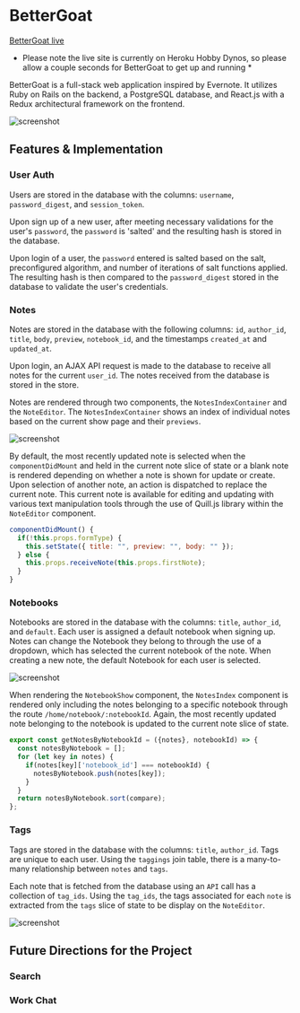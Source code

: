 # BetterGoat

[BetterGoat live](https://bettergoat.herokuapp.com/)
* Please note the live site is currently on Heroku Hobby Dynos, so please allow a couple seconds for BetterGoat to get up and running *

BetterGoat is a full-stack web application inspired by Evernote. It utilizes Ruby on Rails on the backend, a PostgreSQL database, and React.js with a Redux architectural framework on the frontend.

![screenshot](http://imgur.com/zG2V9op.png)

## Features & Implementation

### User Auth
Users are stored in the database with the columns: `username`, `password_digest`, and `session_token`.

Upon sign up of a new user, after meeting necessary validations for the user's `password`, the `password` is 'salted' and the resulting hash is stored in the database.

Upon login of a user, the `password` entered is salted based on the salt, preconfigured algorithm, and number of iterations of salt functions applied. The resulting hash is then compared to the `password_digest` stored in the database to validate the user's credentials.


### Notes
Notes are stored in the database with the following columns: `id`, `author_id`, `title`, `body`, `preview`, `notebook_id`, and the timestamps `created_at` and `updated_at`.

Upon login, an AJAX API request is made to the database to receive all notes for the current `user_id`. The notes received from the database is stored in the store.

Notes are rendered through two components, the `NotesIndexContainer` and the `NoteEditor`. The `NotesIndexContainer` shows an index of individual notes based on the current show page and their `previews`.

![screenshot](http://i.imgur.com/lgkfrQK.gif)

By default, the most recently updated note is selected when the `componentDidMount` and held in the current note slice of state or a blank note is rendered depending on whether a note is shown for update or create. Upon selection of another note, an action is dispatched to replace the current note. This current note is available for editing and updating with various text manipulation tools through the use of Quill.js library within the `NoteEditor` component.

```javascript
componentDidMount() {
  if(!this.props.formType) {
    this.setState({ title: "", preview: "", body: "" });
  } else {
    this.props.receiveNote(this.props.firstNote);
  }
}
```

### Notebooks
Notebooks are stored in the database with the columns: `title`, `author_id`, and `default`. Each user is assigned a default notebook when signing up. Notes can change the Notebook they belong to through the use of a dropdown, which has selected the current notebook of the note. When creating a new note, the default Notebook for each user is selected.

![screenshot](http://imgur.com/7EdZZbi.png)

When rendering the `NotebookShow` component, the `NotesIndex` component is rendered only including the notes belonging to a specific notebook through the route `/home/notebook/:notebookId`. Again, the most recently updated note belonging to the notebook is updated to the current note slice of state.

```javascript
export const getNotesByNotebookId = ({notes}, notebookId) => {
  const notesByNotebook = [];
  for (let key in notes) {
    if(notes[key]['notebook_id'] === notebookId) {
      notesByNotebook.push(notes[key]);
    }
  }
  return notesByNotebook.sort(compare);
};
```

### Tags
Tags are stored in the database with the columns: `title`, `author_id`. Tags are unique to each user. Using the `taggings` join table, there is a many-to-many relationship between `notes` and `tags`.

Each note that is fetched from the database using an `API` call has a collection of `tag_ids`. Using the `tag_ids`, the tags associated for each `note` is extracted from the `tags` slice of state to be display on the `NoteEditor`.

![screenshot](http://imgur.com/JI9WzZt.gif)


## Future Directions for the Project

### Search

### Work Chat
